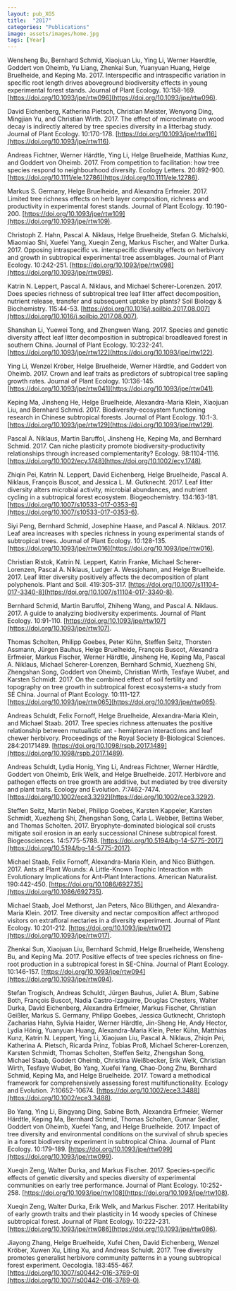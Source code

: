 ```yaml
---
layout: pub_XGS
title:  "2017"
categories: "Publications"
image: assets/images/home.jpg
tags: [Year]
---
```

Wensheng Bu, Bernhard Schmid, Xiaojuan Liu, Ying Li, Werner Haerdtle, Goddert von Oheimb, Yu Liang, Zhenkai Sun, Yuanyuan Huang, Helge Bruelheide, and Keping Ma. 2017. Interspecific and intraspecific variation in specific root length drives aboveground biodiversity effects in young experimental forest stands. Journal of Plant Ecology. 10:158-169. [https://doi.org/10.1093/jpe/rtw096](https://doi.org/10.1093/jpe/rtw096).


David Eichenberg, Katherina Pietsch, Christian Meister, Wenyong Ding, Mingjian Yu, and Christian Wirth. 2017. The effect of microclimate on wood decay is indirectly altered by tree species diversity in a litterbag study. Journal of Plant Ecology. 10:170-178. [https://doi.org/10.1093/jpe/rtw116](https://doi.org/10.1093/jpe/rtw116).


Andreas Fichtner, Werner Härdtle, Ying Li, Helge Bruelheide, Matthias Kunz, and Goddert von Oheimb. 2017. From competition to facilitation: how tree species respond to neighbourhood diversity. Ecology Letters. 20:892-900. [https://doi.org/10.1111/ele.12786](https://doi.org/10.1111/ele.12786).


Markus S. Germany, Helge Bruelheide, and Alexandra Erfmeier. 2017. Limited tree richness effects on herb layer composition, richness and productivity in experimental forest stands. Journal of Plant Ecology. 10:190-200. [https://doi.org/10.1093/jpe/rtw109](https://doi.org/10.1093/jpe/rtw109).


Christoph Z. Hahn, Pascal A. Niklaus, Helge Bruelheide, Stefan G. Michalski, Miaomiao Shi, Xuefei Yang, Xueqin Zeng, Markus Fischer, and Walter Durka. 2017. Opposing intraspecific vs. interspecific diversity effects on herbivory and growth in subtropical experimental tree assemblages. Journal of Plant Ecology. 10:242-251. [https://doi.org/10.1093/jpe/rtw098](https://doi.org/10.1093/jpe/rtw098).


Katrin N. Leppert, Pascal A. Niklaus, and Michael Scherer-Lorenzen. 2017. Does species richness of subtropical tree leaf litter affect decomposition, nutrient release, transfer and subsequent uptake by plants? Soil Biology & Biochemistry. 115:44-53. [https://doi.org/10.1016/j.soilbio.2017.08.007](https://doi.org/10.1016/j.soilbio.2017.08.007).


Shanshan Li, Yuewei Tong, and Zhengwen Wang. 2017. Species and genetic diversity affect leaf litter decomposition in subtropical broadleaved forest in southern China. Journal of Plant Ecology. 10:232-241. [https://doi.org/10.1093/jpe/rtw122](https://doi.org/10.1093/jpe/rtw122).


Ying Li, Wenzel Kröber, Helge Bruelheide, Werner Härdtle, and Goddert von Oheimb. 2017. Crown and leaf traits as predictors of subtropical tree sapling growth rates. Journal of Plant Ecology. 10:136-145. [https://doi.org/10.1093/jpe/rtw041](https://doi.org/10.1093/jpe/rtw041).


Keping Ma, Jinsheng He, Helge Bruelheide, Alexandra-Maria Klein, Xiaojuan Liu, and Bernhard Schmid. 2017. Biodiversity-ecosystem functioning research in Chinese subtropical forests. Journal of Plant Ecology. 10:1-3. [https://doi.org/10.1093/jpe/rtw129](https://doi.org/10.1093/jpe/rtw129).


Pascal A. Niklaus, Martin Baruffol, Jinsheng He, Keping Ma, and Bernhard Schmid. 2017. Can niche plasticity promote biodiversity-productivity relationships through increased complementarity? Ecology. 98:1104-1116. [https://doi.org/10.1002/ecy.1748](https://doi.org/10.1002/ecy.1748).


Zhiqin Pei, Katrin N. Leppert, David Eichenberg, Helge Bruelheide, Pascal A. Niklaus, François Buscot, and Jessica L. M. Gutknecht. 2017. Leaf litter diversity alters microbial activity, microbial abundances, and nutrient cycling in a subtropical forest ecosystem. Biogeochemistry. 134:163-181. [https://doi.org/10.1007/s10533-017-0353-6](https://doi.org/10.1007/s10533-017-0353-6).


Siyi Peng, Bernhard Schmid, Josephine Haase, and Pascal A. Niklaus. 2017. Leaf area increases with species richness in young experimental stands of subtropical trees. Journal of Plant Ecology. 10:128-135. [https://doi.org/10.1093/jpe/rtw016](https://doi.org/10.1093/jpe/rtw016).


Christian Ristok, Katrin N. Leppert, Katrin Franke, Michael Scherer-Lorenzen, Pascal A. Niklaus, Ludger A. Wessjohann, and Helge Bruelheide. 2017. Leaf litter diversity positively affects the decomposition of plant polyphenols. Plant and Soil. 419:305-317. [https://doi.org/10.1007/s11104-017-3340-8](https://doi.org/10.1007/s11104-017-3340-8).


Bernhard Schmid, Martin Baruffol, Zhiheng Wang, and Pascal A. Niklaus. 2017. A guide to analyzing biodiversity experiments. Journal of Plant Ecology. 10:91-110. [https://doi.org/10.1093/jpe/rtw107](https://doi.org/10.1093/jpe/rtw107).


Thomas Scholten, Philipp Goebes, Peter Kühn, Steffen Seitz, Thorsten Assmann, Jürgen Bauhus, Helge Bruelheide, François Buscot, Alexandra Erfmeier, Markus Fischer, Werner Härdtle, Jinsheng He, Keping Ma, Pascal A. Niklaus, Michael Scherer-Lorenzen, Bernhard Schmid, Xuezheng Shi, Zhengshan Song, Goddert von Oheimb, Christian Wirth, Tesfaye Wubet, and Karsten Schmidt. 2017. On the combined effect of soil fertility and topography on tree growth in subtropical forest ecosystems-a study from SE China. Journal of Plant Ecology. 10:111-127. [https://doi.org/10.1093/jpe/rtw065](https://doi.org/10.1093/jpe/rtw065).


Andreas Schuldt, Felix Fornoff, Helge Bruelheide, Alexandra-Maria Klein, and Michael Staab. 2017. Tree species richness attenuates the positive relationship between mutualistic ant - hemipteran interactions and leaf chewer herbivory. Proceedings of the Royal Society B-Biological Sciences. 284:20171489. [https://doi.org/10.1098/rspb.2017.1489](https://doi.org/10.1098/rspb.2017.1489).


Andreas Schuldt, Lydia Honig, Ying Li, Andreas Fichtner, Werner Härdtle, Goddert von Oheimb, Erik Welk, and Helge Bruelheide. 2017. Herbivore and pathogen effects on tree growth are additive, but mediated by tree diversity and plant traits. Ecology and Evolution. 7:7462-7474. [https://doi.org/10.1002/ece3.3292](https://doi.org/10.1002/ece3.3292).


Steffen Seitz, Martin Nebel, Philipp Goebes, Karsten Kappeler, Karsten Schmidt, Xuezheng Shi, Zhengshan Song, Carla L. Webber, Bettina Weber, and Thomas Scholten. 2017. Bryophyte-dominated biological soil crusts mitigate soil erosion in an early successional Chinese subtropical forest. Biogeosciences. 14:5775-5788. [https://doi.org/10.5194/bg-14-5775-2017](https://doi.org/10.5194/bg-14-5775-2017).


Michael Staab, Felix Fornoff, Alexandra-Maria Klein, and Nico Blüthgen. 2017. Ants at Plant Wounds: A Little-Known Trophic Interaction with Evolutionary Implications for Ant-Plant Interactions. American Naturalist. 190:442-450. [https://doi.org/10.1086/692735](https://doi.org/10.1086/692735).


Michael Staab, Joel Methorst, Jan Peters, Nico Blüthgen, and Alexandra-Maria Klein. 2017. Tree diversity and nectar composition affect arthropod visitors on extrafloral nectaries in a diversity experiment. Journal of Plant Ecology. 10:201-212. [https://doi.org/10.1093/jpe/rtw017](https://doi.org/10.1093/jpe/rtw017).


Zhenkai Sun, Xiaojuan Liu, Bernhard Schmid, Helge Bruelheide, Wensheng Bu, and Keping Ma. 2017. Positive effects of tree species richness on fine-root production in a subtropical forest in SE-China. Journal of Plant Ecology. 10:146-157. [https://doi.org/10.1093/jpe/rtw094](https://doi.org/10.1093/jpe/rtw094).


Stefan Trogisch, Andreas Schuldt, Jürgen Bauhus, Juliet A. Blum, Sabine Both, François Buscot, Nadia Castro-Izaguirre, Douglas Chesters, Walter Durka, David Eichenberg, Alexandra Erfmeier, Markus Fischer, Christian Geißler, Markus S. Germany, Philipp Goebes, Jessica Gutknecht, Christoph Zacharias Hahn, Sylvia Haider, Werner Härdtle, Jin-Sheng He, Andy Hector, Lydia Hönig, Yuanyuan Huang, Alexandra-Maria Klein, Peter Kühn, Matthias Kunz, Katrin N. Leppert, Ying Li, Xiaojuan Liu, Pascal A. Niklaus, Zhiqin Pei, Katherina A. Pietsch, Ricarda Prinz, Tobias Proß, Michael Scherer-Lorenzen, Karsten Schmidt, Thomas Scholten, Steffen Seitz, Zhengshan Song, Michael Staab, Goddert Oheimb, Christina Weißbecker, Erik Welk, Christian Wirth, Tesfaye Wubet, Bo Yang, Xuefei Yang, Chao-Dong Zhu, Bernhard Schmid, Keping Ma, and Helge Bruelheide. 2017. Toward a methodical framework for comprehensively assessing forest multifunctionality. Ecology and Evolution. 7:10652-10674. [https://doi.org/10.1002/ece3.3488](https://doi.org/10.1002/ece3.3488).


Bo Yang, Ying Li, Bingyang Ding, Sabine Both, Alexandra Erfmeier, Werner Härdtle, Keping Ma, Bernhard Schmid, Thomas Scholten, Gunnar Seidler, Goddert von Oheimb, Xuefei Yang, and Helge Bruelheide. 2017. Impact of tree diversity and environmental conditions on the survival of shrub species in a forest biodiversity experiment in subtropical China. Journal of Plant Ecology. 10:179-189. [https://doi.org/10.1093/jpe/rtw099](https://doi.org/10.1093/jpe/rtw099).


Xueqin Zeng, Walter Durka, and Markus Fischer. 2017. Species-specific effects of genetic diversity and species diversity of experimental communities on early tree performance. Journal of Plant Ecology. 10:252-258. [https://doi.org/10.1093/jpe/rtw108](https://doi.org/10.1093/jpe/rtw108).


Xueqin Zeng, Walter Durka, Erik Welk, and Markus Fischer. 2017. Heritability of early growth traits and their plasticity in 14 woody species of Chinese subtropical forest. Journal of Plant Ecology. 10:222-231. [https://doi.org/10.1093/jpe/rtw086](https://doi.org/10.1093/jpe/rtw086).


Jiayong Zhang, Helge Bruelheide, Xufei Chen, David Eichenberg, Wenzel Kröber, Xuwen Xu, Liting Xu, and Andreas Schuldt. 2017. Tree diversity promotes generalist herbivore community patterns in a young subtropical forest experiment. Oecologia. 183:455-467. [https://doi.org/10.1007/s00442-016-3769-0](https://doi.org/10.1007/s00442-016-3769-0).
